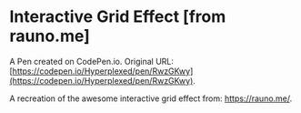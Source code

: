 # Interactive Grid Effect [from rauno.me]

A Pen created on CodePen.io. Original URL: [https://codepen.io/Hyperplexed/pen/RwzGKwy](https://codepen.io/Hyperplexed/pen/RwzGKwy).

A recreation of the awesome interactive grid effect from: https://rauno.me/.